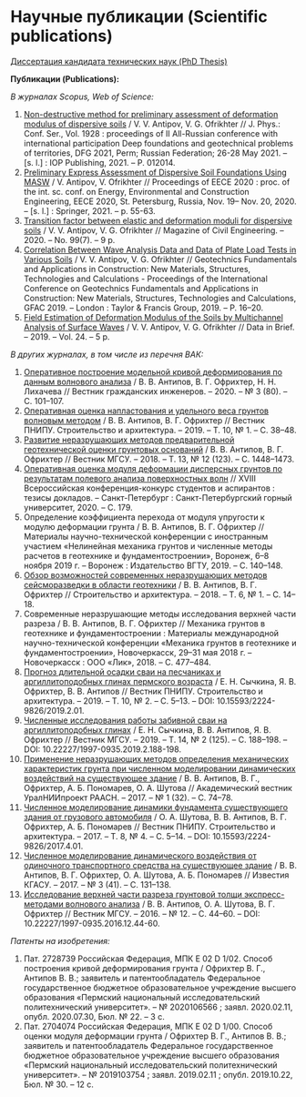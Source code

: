 # Научные публикации (Scientific publications)
[Диссертация кандидата технических наук (PhD Thesis)](http://www.vniig.rushydro.ru/company/postgraduate/thesis_board/113168.html)

**Публикации (Publications):**

*В журналах Scopus, Web of Science:*
1.	[Non-destructive method for preliminary assessment of deformation modulus of dispersive soils](https://iopscience.iop.org/article/10.1088/1742-6596/1928/1/012014) / V. V. Antipov, V. G. Ofrikhter // J. Phys.: Conf. Ser., Vol. 1928 : proceedings of II All-Russian conference with international participation Deep foundations and geotechnical problems of territories, DFG 2021, Perm; Russian Federation; 26-28 May 2021. – [s. l.] : IOP Publishing, 2021. – P. 012014.
2.	[Preliminary Express Assessment of Dispersive Soil Foundations Using MASW](https://doi.org/10.1007/978-3-030-72404-7_6) / V. Antipov, V. Ofrikhter // Proceedings of EECE 2020 : proc. of the int. sc. conf. on Energy, Environmental and Construction Engineering,  EECE 2020, St. Petersburg, Russia, Nov. 19– Nov. 20, 2020. – [s. l.] : Springer, 2021. – p. 55-63.
3.	[Transition factor between elastic and deformation moduli for dispersive soils](https://engstroy.spbstu.ru/en/article/2020.99.7/) / V. V. Antipov, V. G. Ofrikhter // Magazine of Civil Engineering. – 2020. – No. 99(7). – 9 p.
4.	[Correlation Between Wave Analysis Data and Data of Plate Load Tests in Various Soils](https://www.taylorfrancis.com/chapters/edit/10.1201/9780429058882-4/correlation-wave-analysis-data-data-plate-load-tests-various-soils-antipov-ofrikhter) / V. V. Antipov, V. G. Ofrikhter // Geotechnics Fundamentals and Applications in Construction: New Materials, Structures, Technologies and Calculations - Proceedings of the International Conference on Geotechnics Fundamentals and Applications in Construction: New Materials, Structures, Technologies and Calculations, GFAC 2019. – London : Taylor & Francis Group, 2019. – P. 16–20.
5.	[Field Estimation of Deformation Modulus of the Soils by Multichannel Analysis of Surface Waves](https://doi.org/10.1016/j.dib.2019.103974) / V. V. Antipov, V. G. Ofrikhter // Data in Brief. – 2019. – Vol. 24. – 5 p.

*В других журналах, в том числе из перечня ВАК:*
1.	[Оперативное построение модельной кривой деформирования по данным волнового анализа](https://doi.org/10.23968/1999-5571-2020-17-3-101-107) / В. В. Антипов, В. Г. Офрихтер, Н. Н. Лихачева // Вестник гражданских инженеров. – 2020. – № 3 (80). – С. 101–107.
2.	[Оперативная оценка напластования и удельного веса грунтов волновым методом](https://www.researchgate.net/publication/333608328_Express_assessment_of_soil_strata_and_of_soil_unit_weight_by_wave_analysis) / В. В. Антипов, В. Г. Офрихтер // Вестник ПНИПУ. Строительство и архитектура. – 2019. – Т. 10, № 1. – С. 38–48.
3.	[Развитие неразрушающих методов предварительной геотехнической оценки грунтовых оснований](http://doi.org/10.22227/1997-0935.2018.12.1448-1473) / В. В. Антипов, В. Г. Офрихтер // Вестник МГСУ. – 2018. – Т. 13, № 12 (123). – С. 1448–1473.
4.	[Оперативная оценка модуля деформации дисперсных грунтов по результатам полевого анализа поверхностных волн](http://elibrary.udsu.ru/xmlui/bitstream/handle/123456789/19874/64.pdf?sequence=1) // XVIII Всероссийская конференция-конкурс студентов и аспирантов : тезисы докладов. – Санкт-Петербург : Санкт-Петербургский горный университет, 2020. – С. 179.
5.	Определение коэффициента перехода от модуля упругости к модулю деформации грунта / В. В. Антипов, В. Г. Офрихтер // Материалы научно-технической конференции с иностранным участием «Нелинейная механика грунтов и численные методы расчетов в геотехнике и фундаментостроении», Воронеж, 6–8 ноября 2019 г. – Воронеж : Издательство ВГТУ, 2019. – С. 140–148.
6.	[Обзор возможностей современных неразрушающих методов сейсморазведки в области геотехники](https://doi.org/10.29039/article_5abc8ce2451b85.80605140) / В. В. Антипов, В. Г. Офрихтер // Строительство и архитектура. – 2018. – Т. 6, № 1. – С. 14–18.
7.	Современные неразрушающие методы исследования верхней части разреза / В. В. Антипов, В. Г. Офрихтер // Механика грунтов в геотехнике и фундаментостроении : Материалы международной научно-технической конференции «Механика грунтов в геотехнике и фундаментостроении», Новочеркасск, 29–31 мая 2018 г. – Новочеркасск : ООО «Лик», 2018. – С. 477–484.
8.	[Прогноз длительной осадки сваи на песчаниках и аргиллитоподобных глинах пермского возраста](https://doi.org/10.15593/2224-9826/2019.2.01) / Е. Н. Сычкина, Я. В. Офрихтер, В. В. Антипов // Вестник ПНИПУ. Строительство и архитектура. – 2019. – Т. 10, № 2. – С. 5–13. – DOI: 10.15593/2224-9826/2019.2.01.
9.	[Численные исследования работы забивной сваи на аргиллитоподобных глинах](http://doi.org/10.22227/1997-0935.2019.2.188-198) / Е. Н. Сычкина, В. В. Антипов, Я. В. Офрихтер // Вестник МГСУ. – 2019. – Т. 14, № 2 (125). – С. 188–198. – DOI: 10.22227/1997-0935.2019.2.188-198.
10.	[Применение неразрушающих методов определения механических характеристик грунта при численном моделировании динамических воздействий на существующее здание](https://uniip.ru/wp-content/uploads/2018/12/14_1_2017_st.pdf) / В. В. Антипов, В. Г., Офрихтер, А. Б. Пономарев, О. А. Шутова // Академический вестник УралНИИпроект РААСН. – 2017. – № 1 (32). – С. 74–78.
11.	[Численное моделирование динамики фундамента существующего здания от грузового автомобиля](https://doi.org/10.15593/2224-9826/2017.4.01) / О. А. Шутова, В. В. Антипов, В. Г. Офрихтер, А. Б. Пономарев // Вестник ПНИПУ. Строительство и архитектура. – 2017. – Т. 8, № 4. – С. 5–14. – DOI: 10.15593/2224-9826/2017.4.01.
12.	[Численное моделирование динамического воздействия от одиночного транспортного средства на существующее здание](https://www.researchgate.net/publication/322762263_NUMERICAL_MODELLING_OF_DYNAMIC_OF_FOUNDATION_OF_EXISTING_BUILDING_CARGO_VEHICLE) / В. В. Антипов, В. Г. Офрихтер, О. А. Шутова, А. Б. Пономарев // Известия КГАСУ. – 2017. – № 3 (41). – С. 131–138.
13.	[Исследование верхней части разреза грунтовой толщи экспресс-методами волнового анализа](http://doi.org/10.22227/1997-0935.2016.12.44-60) / В. В. Антипов, О. А. Шутова, В. Г. Офрихтер // Вестник МГСУ. – 2016. – № 12. – С. 44–60. – DOI: 10.22227/1997-0935.2016.12.44-60.

*Патенты на изобретения:*
1.	Пат. 2728739 Российская Федерация, МПК E 02 D 1/02. Способ построения кривой деформирования грунта / Офрихтер В. Г., Антипов В. В.; заявитель и патентообладатель Федеральное государственное бюджетное образовательное учреждение высшего образования «Пермский национальный исследовательский политехнический университет». – № 2020106566 ; заявл. 2020.02.11, опубл. 2020.07.30, Бюл. № 22. – 3 с.
2.	Пат. 2704074 Российская Федерация, МПК E 02 D 1/00. Способ оценки модуля деформации грунта / Офрихтер В. Г., Антипов В. В.; заявитель и патентообладатель Федеральное государственное бюджетное образовательное учреждение высшего образования «Пермский национальный исследовательский политехнический университет». – № 2019103754 ; заявл. 2019.02.11 ; опубл. 2019.10.22, Бюл. № 30. – 12 с.
